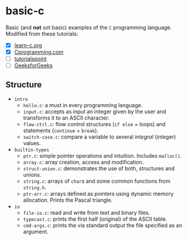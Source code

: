 # basic-c

Basic (and **not** sot basic) examples of the `C` programming language.
Modified from these tutorials:
- [x] [learn-c.org](https://learn-c.org/)
- [x] [Cprogramming.com](https://www.cprogramming.com/tutorial/c-tutorial.html)
- [ ] [tutorialspoint](https://www.tutorialspoint.com/cprogramming/index.htm)
- [ ] [GeeksforGeeks](https://www.geeksforgeeks.org/c-programming-language/)

## Structure

- `intro`
    + `hello.c`: a must in every programming language.
    + `input.c`: accepts as input an integer given by the user and transforms it to an ASCII character.
    + `flow-ctrl.c`: flow control structures (`if else` + loops) and statements (`continue` + `break`).
    + `switch-case.c`: compare a variable to several _integral_ (integer) values.
- `builtin-types`
    + `ptr.c`: simple pointer operations and intuition. Includes `malloc()`.
    + `array.c`: array creation, access and modification.
    + `struct-union.c`: demonstrates the use of both, structures and unions.
    + `string.c`: arrays of `char`s and some common functions from `string.h`.
    + `ptr-arr.c`: arrays defined as pointers using dynamic memory allocation. Prints the Pascal triangle.
- `io`
    + `file-io.c`: read and write from text and binary files.
    + `typecast.c`: prints the first half (original) of the ASCII table.
    + `cmd-args.c`: prints the via standard output the file specified as an argument.